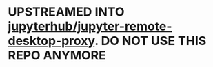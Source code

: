 # UPSTREAMED INTO [jupyterhub/jupyter-remote-desktop-proxy](https://github.com/jupyterhub/jupyter-remote-desktop-proxy). DO NOT USE THIS REPO ANYMORE

